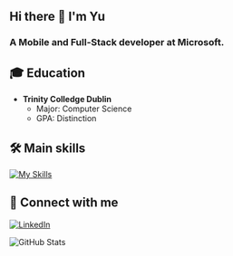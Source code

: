 ## Hi there 👋 I'm Yu

### A Mobile and Full-Stack developer at Microsoft.

## 🎓 Education
- **Trinity Colledge Dublin**
  - Major: Computer Science
  - GPA: Distinction

## 🛠️ Main skills
[![My Skills](https://skillicons.dev/icons?i=git,powershell,java,kotlin,swift,ts,react,nodejs,docker,py,django,anaconda,azure)](https://skillicons.dev)

## 🤝 Connect with me
[![LinkedIn](https://img.shields.io/badge/LinkedIn-0077B5?style=for-the-badge&logo=linkedin&logoColor=white)](https://www.linkedin.com/in/yu-xin-958b121a1/)

<!-- GitHub Stats Card -->
![GitHub Stats](https://github-readme-stats.vercel.app/api?username=Yuki-YuXin&show_icons=true&theme=radical)
